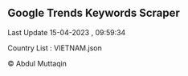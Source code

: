 

## Google Trends Keywords Scraper 
 
Last Update 15-04-2023 , 09:59:34

Country List :
VIETNAM.json



© Abdul Muttaqin 
